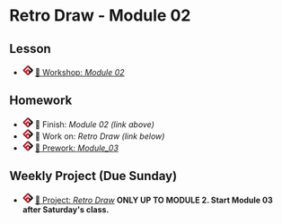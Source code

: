 # Retro Draw - Module 02

## Lesson
<!-- - ![FSA](/logo.png) [📺 Lecture]() -->
<!-- - ![FSA](/logo.png) [👾 Demo Code](demo.html) -->
- ![FSA](/logo.png) [🔬 Workshop: *Module 02*](https://learn.fullstackacademy.com/workshop/5e3af74ab43d2800048a609b/landing)
<!-- - ![FSA](/logo.png) [👾 Solution: *Module 02*](https://learn.fullstackacademy.com/workshop/5e3af74ab43d2800048a609b/content/5e3af74bb43d2800048a60ae/text) -->

## Homework
- ![FSA](/logo.png) 🔬 Finish: *Module 02 (link above)*
- ![FSA](/logo.png) 🔬 Work on: *Retro Draw (link below)*
- ![FSA](/logo.png) [📖 Prework: *Module_03*](https://learn.fullstackacademy.com/workshop/5e3af753b43d2800048a60b9/content/5e3af753b43d2800048a60c0/text)

## Weekly Project (Due Sunday)
- ![FSA](/logo.png) [🔬 Project: *Retro Draw*](https://learn.fullstackacademy.com/workshop/5e39a062dc73d200043257d2/content/5e39a062dc73d200043257e2/text) __ONLY UP TO MODULE 2. Start Module 03 after Saturday's class.__
